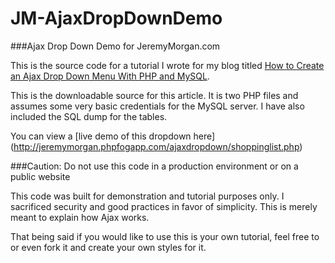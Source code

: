 JM-AjaxDropDownDemo
===================

###Ajax Drop Down Demo for JeremyMorgan.com

This is the source code for a tutorial I wrote for my blog titled [How to Create an Ajax Drop Down Menu With PHP and MySQL](http://www.jeremymorgan.com/tutorials/php-tutorials/how-to-create-an-ajax-drop-down-menu-with-php-and-mysql/).

This is the downloadable source for this article. It is two PHP files and assumes some very basic credentials for the MySQL server. I have also included the SQL dump for the tables. 

You can view a [live demo of this dropdown here] (http://jeremymorgan.phpfogapp.com/ajaxdropdown/shoppinglist.php)

###Caution: Do not use this code in a production environment or on a public website

This code was built for demonstration and tutorial purposes only. I sacrificed security and good practices in favor of simplicity. This is merely meant to explain how Ajax works. 

That being said if you would like to use this is your own tutorial, feel free to or even fork it and create your own styles for it. 


